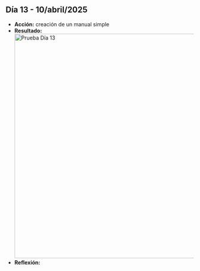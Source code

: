 ## Día 13 - 10/abril/2025  
  - **Acción:**   creación de un manual simple
  - **Resultado:** <img src="/assets/images/PruebaDia13.png" alt="Prueba Día 13" width="600" />
  - **Reflexión:**